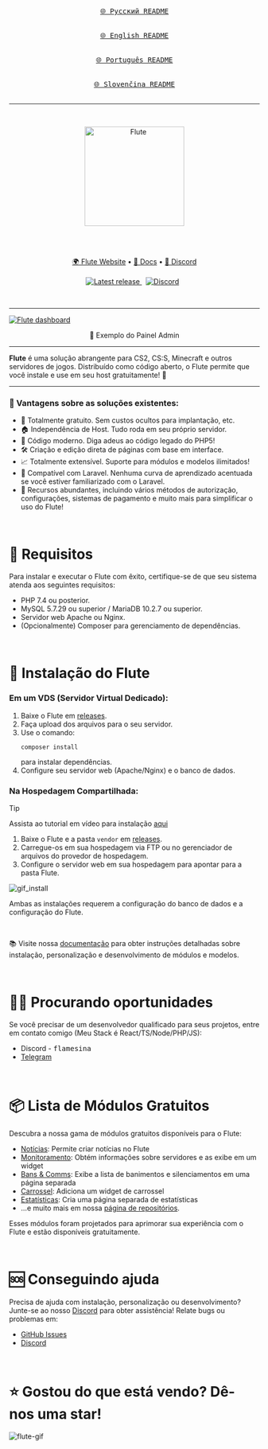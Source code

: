 <div align="center">
  
[<kbd><br>🌐 Русский README<br><br></kbd>](./README_RU.md)
[<kbd><br>🌐 English README<br><br></kbd>](./README.md)
[<kbd><br>🌐 Português README<br><br></kbd>](./README_BR.md)
[<kbd><br>🌐 Slovenčina README<br><br></kbd>](./README_SK.md)
</div>

<hr />
&nbsp;
<p align="center">
  <a href="https://flute-cms.com" target="_blank">
    <img src="https://github.com/Flute-CMS/cms/assets/62756604/af601b07-7ec6-45df-8a03-592d362a4a0c" alt="Flute" width="200px">
  </a>
</p>
&nbsp;

<br />
<br />
<p align="center">
  <a href="https://demo.flute-cms.com">🌍 Flute Website</a> •
    <a href="https://docs.flute-cms.com">📖 Docs</a> •
    <a href="https://discord.gg/BcBMeVJJsd">💬 Discord</a>
    <br /><br />
   <a href="https://github.com/Flute-CMS/cms/releases">
        <img src="https://img.shields.io/github/release/Flute-CMS/cms.svg" alt="Latest release" />
    </a>
  &nbsp;
  <a href="https://discord.gg/BcBMeVJJsd"><img alt="Discord" src="https://img.shields.io/discord/869991184968323092?label=Discord&color=7289da&style=flat-square" /></a>
  &nbsp;
</p>
&nbsp;

<hr />

<a href="https://demo.flute-cms.com">
  <img src="https://github.com/Flute-CMS/cms/assets/62756604/f117eb2a-2ecb-45cd-b2b8-c54ac98897d7" alt="Flute dashboard"/>

</a>
<p align="center">
  👀 Exemplo do Painel Admin
</p>

<hr />
<b>Flute</b> é uma solução abrangente para CS2, CS:S, Minecraft e outros servidores de jogos. Distribuído como código aberto, o Flute permite que você instale e use em seu host gratuitamente! 🎉

<hr />

<h3>🚀 Vantagens sobre as soluções existentes:</h3>
<ul>
  <li>💯 Totalmente gratuito. Sem custos ocultos para implantação, etc.</li>
  <li>🏠 Independência de Host. Tudo roda em seu próprio servidor.</li>
  <li>🌟 Código moderno. Diga adeus ao código legado do PHP5!</li>
  <li>🛠️ Criação e edição direta de páginas com base em interface.</li>
  <li>📈 Totalmente extensível. Suporte para módulos e modelos ilimitados!</li>
  <li>🔗 Compatível com Laravel. Nenhuma curva de aprendizado acentuada se você estiver familiarizado com o Laravel.</li>
  <li>🔧 Recursos abundantes, incluindo vários métodos de autorização, configurações, sistemas de pagamento e muito mais para simplificar o uso do Flute!</li>
</ul>

&nbsp;

# 💼 Requisitos

Para instalar e executar o Flute com êxito, certifique-se de que seu sistema atenda aos seguintes requisitos:
- PHP 7.4 ou posterior.
- MySQL 5.7.29 ou superior / MariaDB 10.2.7 ou superior.
- Servidor web Apache ou Nginx.
- (Opcionalmente) Composer para gerenciamento de dependências.

&nbsp;

# 🚀 Instalação do Flute

### Em um VDS (Servidor Virtual Dedicado):

1. Baixe o Flute em [releases](https://github.com/Flute-CMS/cms/releases).
2. Faça upload dos arquivos para o seu servidor.
3. Use o comando:
   ```
   composer install
   ```
   para instalar dependências.
4. Configure seu servidor web (Apache/Nginx) e o banco de dados.

### Na Hospedagem Compartilhada:

> [!TIP]
> Assista ao tutorial em vídeo para instalação [aqui](https://www.youtube.com/watch?v=PCSjl2w7A9k)

1. Baixe o Flute e a pasta `vendor` em [releases](https://github.com/Flute-CMS/cms/releases).
2. Carregue-os em sua hospedagem via FTP ou no gerenciador de arquivos do provedor de hospedagem.
3. Configure o servidor web em sua hospedagem para apontar para a pasta Flute.

![gif_install](https://github.com/Flute-CMS/cms/assets/62756604/62b8a0cb-c7ed-431b-981c-470304c1fbd8)

Ambas as instalações requerem a configuração do banco de dados e a configuração do Flute.

&nbsp;

📚 Visite nossa [documentação](https://docs.flute-cms.com/docs/what_it) para obter instruções detalhadas sobre instalação, personalização e desenvolvimento de módulos e modelos.

&nbsp;

# 👨‍💻 Procurando oportunidades

Se você precisar de um desenvolvedor qualificado para seus projetos, entre em contato comigo (Meu Stack é React/TS/Node/PHP/JS):
- Discord - <kbd>flamesina</kbd>
- [Telegram](https://t.me/flamesina)
  
&nbsp;

# 📦 Lista de Módulos Gratuitos

Descubra a nossa gama de módulos gratuitos disponíveis para o Flute:
- [Notícias](https://github.com/Flute-CMS/news): Permite criar notícias no Flute
- [Monitoramento](https://github.com/Flute-CMS/monitoring): Obtém informações sobre servidores e as exibe em um widget
- [Bans & Comms](https://github.com/Flute-CMS/BansComms): Exibe a lista de banimentos e silenciamentos em uma página separada
- [Carrossel](https://github.com/Flute-CMS/carousel): Adiciona um widget de carrossel
- [Estatísticas](https://github.com/Flute-CMS/stats): Cria uma página separada de estatísticas
- ...e muito mais em nossa [página de repositórios](https://github.com/orgs/Flute-CMS/repositories).

Esses módulos foram projetados para aprimorar sua experiência com o Flute e estão disponíveis gratuitamente.

&nbsp;

# 🆘 Conseguindo ajuda

Precisa de ajuda com instalação, personalização ou desenvolvimento? Junte-se ao nosso [Discord](https://discord.gg/BcBMeVJJsd) para obter assistência! Relate bugs ou problemas em:
- [GitHub Issues](https://github.com/Flute-CMS/cms/issues)
- [Discord](https://discord.gg/BcBMeVJJsd)

&nbsp;

# ⭐ Gostou do que está vendo? Dê-nos uma star!

![flute-gif](https://github.com/Flute-CMS/cms/assets/62756604/87d18227-41ac-4a7d-9210-d46b9fd56049)
